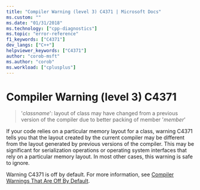 ```yaml
---
title: "Compiler Warning (level 3) C4371 | Microsoft Docs"
ms.custom: ""
ms.date: "01/31/2018"
ms.technology: ["cpp-diagnostics"]
ms.topic: "error-reference"
f1_keywords: ["C4371"]
dev_langs: ["C++"]
helpviewer_keywords: ["C4371"]
author: "corob-msft"
ms.author: "corob"
ms.workload: ["cplusplus"]
---
```

# Compiler Warning (level 3) C4371

> '*classname*': layout of class may have changed from a previous version of the compiler due to better packing of member '*member*'  

If your code relies on a particular memory layout for a class, warning C4371 tells you that the layout created by the current compiler may be different from the layout generated by previous versions of the compiler. This may be significant for serialization operations or operating system interfaces that rely on a particular memory layout. In most other cases, this warning is safe to ignore.

Warning C4371 is off by default. For more information, see [Compiler Warnings That Are Off By Default](../../preprocessor/compiler-warnings-that-are-off-by-default.md).
